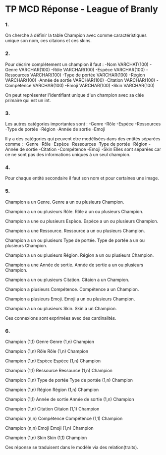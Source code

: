# TP MCD Réponse - League of Branly

### 1.
On cherche à définir la table Champion avec comme caractéristiques unique son nom, ces citaions et ces skins.

### 2.  
Pour décrire complétement un champion il faut :
-Nom VARCHAT(100)
-Genre VARCHAR(100)
-Rôle VARCHAR(100)
-Espèce VARCHAR(100)
-Ressources VARCHAR(100)
-Type de portée VARCHAR(100)
-Région VARCHAR(100)
-Année de sortie VARCHAR(100)
-Citation VARCHAR(100)
-Compétence VARCHAR(100)
-Emoji VARCHAR(100)
-Skin VARCHAR(100)

On peut représenter l'identifiant unique d'un champion avec sa clée primaire qui est un int.

### 3.
Les autres catégories importantes sont :
-Genre
-Rôle
-Espèce
-Ressources
-Type de portée
-Région
-Année de sortie
-Emoji

Il y a des catégories qui peuvent etre modélisées dans des entités séparées comme :
-Genre 
-Rôle
-Espèce
-Ressources 
-Type de portée 
-Région
-Année de sortie 
-Citation 
-Compétence 
-Emoji
-Skin
Elles sont séparées car ce ne sont pas des informations uniques à un seul champion.

### 4.
Pour chaque entité secondaire il faut son nom et pour certaines une image.

### 5.
Champion a un Genre. 
Genre a un ou plusieurs Champion.

Champion a un ou plusieurs Rôle. 
Rôle a un ou plusieurs Champion.

Champion a une ou plusieurs Espèce. 
Espèce a un ou plusieurs Champion. 

Champion a une Ressource. 
Ressource a un ou plusieurs Champion.

Champion a un ou plusieurs Type de portée. 
Type de portée a un ou plusieurs Champion. 

Champion a un ou plusieurs Région. 
Région a un ou plusieurs Champion. 

Champion a une Année de sortie.
Année de sortie a un ou plusieurs Champion.

Champion a un ou plusieurs Citation.
Citaion a un Champion.

Champion a plusieurs Compétence.
Compétence a un Champion.

Champion a plusieurs Emoji.
Emoji a un ou plusieurs Champion.

Champion a un ou plusieurs Skin.
Skin a un Champion.

Ces connexions sont exprimées avec des cardinalités.

### 6.
Champion (1,1) Genre 
Genre (1,n) Champion 

Champion (1,n) Rôle 
Rôle (1,n) Champion 

Champion (1,n) Espèce 
Espèce (1,n) Champion 

Champion (1,1) Ressource 
Ressource (1,n) Champion 

Champion (1,n) Type de portée 
Type de portée (1,n) Champion 

Champion (1,n) Région 
Région (1,n) Champion 

Champion (1,1) Année de sortie 
Année de sortie (1,n) Champion 

Champion (1,n) Citation 
Citaion (1,1) Champion 

Champion (n,n) Compétence 
Compétence (1,1) Champion 

Champion (n,n) Emoji 
Emoji (1,n) Champion 

Champion (1,n) Skin 
Skin (1,1) Champion 

Ces réponse se traduisent dans le modèle via des relation(traits).
